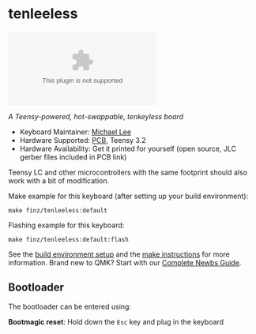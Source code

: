 # tenleeless

![tenleeless](imgur.com)

*A Teensy-powered, hot-swappable, tenkeyless board*

* Keyboard Maintainer: [Michael Lee](https://github.com/MichaelRLee)
* Hardware Supported: [PCB](https://github.com/MichaelRLee/Custom-Keyboard-PCB/tree/Rev1/Numpad), Teensy 3.2
* Hardware Availability: Get it printed for yourself (open source, JLC gerber files included in PCB link)

Teensy LC and other microcontrollers with the same footprint should also work with a bit of modification.

Make example for this keyboard (after setting up your build environment):

    make finz/tenleeless:default

Flashing example for this keyboard:

    make finz/tenleeless:default:flash

See the [build environment setup](https://docs.qmk.fm/#/getting_started_build_tools) and the [make instructions](https://docs.qmk.fm/#/getting_started_make_guide) for more information. Brand new to QMK? Start with our [Complete Newbs Guide](https://docs.qmk.fm/#/newbs).

## Bootloader

The bootloader can be entered using:

**Bootmagic reset**: Hold down the `Esc` key and plug in the keyboard
